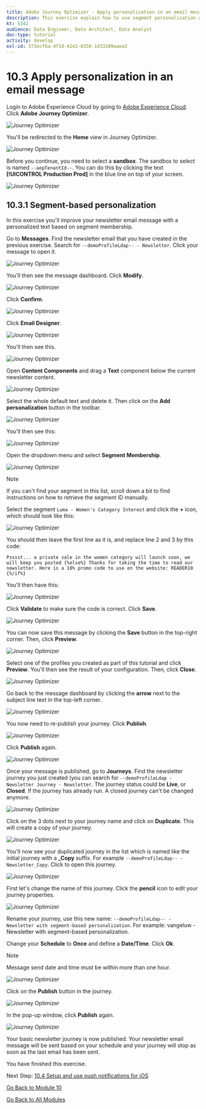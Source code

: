```yaml
---
title: Adobe Journey Optimizer - Apply personalization in an email message
description: This exercise explain how to use segment personalization within an email content
kt: 5342
audience: Data Engineer, Data Architect, Data Analyst
doc-type: tutorial
activity: develop
exl-id: 573ecfba-4f1d-4242-8358-1d33109aaea3
---
```

# 10.3 Apply personalization in an email message

Login to Adobe Experience Cloud by going to [Adobe Experience Cloud](https://experience.adobe.com). Click **Adobe Journey Optimizer**.

![Journey Optimizer](./images/23.1-1.png)

You'll be redirected to the **Home** view in Journey Optimizer.

![Journey Optimizer](./images/23.1-3.png)

Before you continue, you need to select a **sandbox**. The sandbox to select is named ``--aepTenantId--``. You can do this by clicking the text **[!UICONTROL Production Prod]** in the blue line on top of your screen.

![Journey Optimizer](./images/23.1-3a.png)

## 10.3.1 Segment-based personalization

In this exercise you'll improve your newsletter email message with a personalized text based on segment membership.

Go to **Messages**. Find the newsletter email that you have created in the previous exercise. Search for `--demoProfileLdap-- - Newsletter`. Click your message to open it. 

![Journey Optimizer](./images/sbp1.png)

You'll then see the message dashboard. Click **Modify**. 

![Journey Optimizer](./images/sbp2.png)

Click **Confirm**.

![Journey Optimizer](./images/sbp3.png)

Click **Email Designer**.

![Journey Optimizer](./images/sbp4.png)

You'll then see this.

![Journey Optimizer](./images/sbp5.png)

Open **Content Components** and drag a **Text** component below the current newsletter content. 

![Journey Optimizer](./images/sbp6.png)

Select the whole default text and delete it. Then click on the **Add personalization** button in the toolbar.

![Journey Optimizer](./images/sbp7.png)

You'll then see this:

![Journey Optimizer](./images/seg1.png)

Open the dropdown menu and select **Segment Membership**.

![Journey Optimizer](./images/seg2.png)

>[!NOTE]
>
>If you can't find your segment in this list, scroll down a bit to find instructions on how to retrieve the segment ID manually.

Select the segment `Luma - Women's Category Interest` and click the **+** icon, which should look like this:

![Journey Optimizer](./images/seg3.png)

You should then leave the first line as it is, and replace line 2 and 3 by this code:

``
    Psssst... a private sale in the women category will launch soon, we will keep you posted
{%else%}
    Thanks for taking the time to read our newsletter. Here is a 10% promo code to use on the website: READER10
{%/if%}
``

You'll then have this:

![Journey Optimizer](./images/seg4.png)

Click **Validate** to make sure the code is correct. Click **Save**.

![Journey Optimizer](./images/sbp8.png)

You can now save this message by clicking the **Save** button in the top-right corner. Then, click **Preview**.

![Journey Optimizer](./images/sbp9.png)

Select one of the profiles you created as part of this tutorial and click **Preview**. You'll then see the result of your configuration. Then, click **Close**.

![Journey Optimizer](./images/sbp10.png)

Go back to the message dashboard by clicking the **arrow** next to the subject line text in the top-left corner.

![Journey Optimizer](./images/sbp11.png)

You now need to re-publish your journey. Click **Publish**. 

![Journey Optimizer](./images/sbp12.png)

Click **Publish** again.

![Journey Optimizer](./images/sbp13.png)

Once your message is published, go to **Journeys**. Find the newsletter journey you just created (you can search for `--demoProfileLdap - Newsletter Journey - Newsletter`. The journey status could be **Live**, or **Closed**. If the journey has already run. A closed journey can't be changed anymore. 

![Journey Optimizer](./images/sbp14.png)

Click on the 3 dots next to your journey name and click on **Duplicate**. This will create a copy of your journey.

![Journey Optimizer](./images/sbp15.png)

You'll now see your duplicated journey in the list which is named like the initial journey with a **_Copy** suffix. For example `--demoProfileLdap-- - Newsletter_Copy`. Click to open this journey.

![Journey Optimizer](./images/sbp16.png)

First let's change the name of this journey. Click the **pencil** icon to edit your journey properties.

![Journey Optimizer](./images/sbp17.png)

Rename your journey, use this new name: `--demoProfileLdap-- - Newsletter with segment-based personalization`. For example: vangeluw - Newsletter with segment-based personalization. 

Change your **Schedule** to **Once** and define a **Date/Time**. Click **Ok**.

>[!NOTE]
>
>Message send date and time must be within more than one hour.

![Journey Optimizer](./images/sbp18.png)

Click on the **Publish** button in the journey.

![Journey Optimizer](./images/sbp19.png)

In the pop-up window, click **Publish** again.

![Journey Optimizer](./images/sbp20.png)

Your basic newsletter journey is now published. Your newsletter email message will be sent based on your schedule and your journey will stop as soon as the last email has been sent.

You have finished this exercise.

Next Step: [10.4 Setup and use push notifications for iOS](./ex4.md)

[Go Back to Module 10](./journeyoptimizer.md)

[Go Back to All Modules](../../overview.md)
